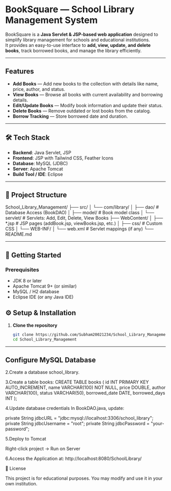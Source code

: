 # BookSquare — School Library Management System

BookSquare is a **Java Servlet & JSP-based web application** designed to simplify library management for schools and educational institutions.  
It provides an easy-to-use interface to **add, view, update, and delete books**, track borrowed books, and manage the library efficiently.

---

## Features

- **Add Books** — Add new books to the collection with details like name, price, author, and status.
- **View Books** — Browse all books with current availability and borrowing details.
- **Edit/Update Books** — Modify book information and update their status.
- **Delete Books** — Remove outdated or lost books from the catalog.
- **Borrow Tracking** — Store borrowed date and duration.
---

## 🛠️ Tech Stack

- **Backend**: Java Servlet, JSP  
- **Frontend**: JSP with Tailwind CSS, Feather Icons  
- **Database**: MySQL (JDBC)  
- **Server**: Apache Tomcat  
- **Build Tool / IDE**: Eclipse  

---

## 📂 Project Structure

School_Library_Management/
├── src/
│ └── com/library/
│ ├── dao/ # Database Access (BookDAO)
│ ├── model/ # Book model class
│ └── servlet/ # Servlets: Add, Edit, Delete, View Books
├── WebContent/
│ ├── *.jsp # JSP pages (addBook.jsp, viewBooks.jsp, etc.)
│ ├── css/ # Custom CSS
│ └── WEB-INF/
│ └── web.xml # Servlet mappings (if any)
└── README.md

---

## 🚀 Getting Started

### Prerequisites
- JDK 8 or later
- Apache Tomcat 9+ (or similar)
- MySQL / H2 database
- Eclipse IDE (or any Java IDE)

## ⚙️ Setup & Installation

1. **Clone the repository**  
   ```bash
   git clone https://github.com/Subham20021234/School_Library_Management.git
   cd School_Library_Management

---

## Configure MySQL Database

2.Create a database school_library.

3.Create a table books:
CREATE TABLE books (
  id INT PRIMARY KEY AUTO_INCREMENT,
  name VARCHAR(100) NOT NULL,
  price DOUBLE,
  author VARCHAR(100),
  status VARCHAR(50),
  borrowed_date DATE,
  borrowed_days INT
);

4.Update database credentials
In BookDAO.java, update:

private String jdbcURL = "jdbc:mysql://localhost:3306/school_library";
private String jdbcUsername = "root";
private String jdbcPassword = "your-password";

5.Deploy to Tomcat

Right-click project → Run on Server

6.Access the Application at:
http://localhost:8080/SchoolLibrary/

📄 License

This project is for educational purposes. You may modify and use it in your own institution.

